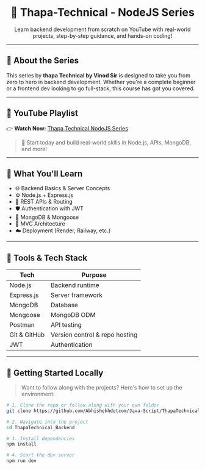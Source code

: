 
<h1 align="center">🚀 Thapa-Technical - NodeJS Series</h1>

<p align="center">
  Learn backend development from scratch on YouTube with real-world projects, step-by-step guidance, and hands-on coding!
</p>

---

## 📌 About the Series

This series by **thapa Technical by Vinod Sir** is designed to take you from zero to hero in backend development. Whether you're a complete beginner or a frontend dev looking to go full-stack, this course has got you covered.

---

## 🎥 YouTube Playlist

👉 **Watch Now:** [Thapa Technical NodeJS Series](https://youtube.com/playlist?list=PLwGdqUZWnOp3KELplHtc-RnJ5xTUPqdgH&si=k2Sb9sCQqmzFhm4v)

> 🎯 Start today and build real-world skills in Node.js, APIs, MongoDB, and more!

---

## 🧠 What You'll Learn

- 🌐 Backend Basics & Server Concepts  
- ⚙️ Node.js + Express.js  
- 📡 REST APIs & Routing  
- 🛡️ Authentication with JWT  
- 🧱 MongoDB & Mongoose  
- 🧩 MVC Architecture  
- ☁️ Deployment (Render, Railway, etc.)

---

## 🧰 Tools & Tech Stack

| Tech         | Purpose                        |
|--------------|--------------------------------|
| Node.js      | Backend runtime                |
| Express.js   | Server framework               |
| MongoDB      | Database                       |
| Mongoose     | MongoDB ODM                    |
| Postman      | API testing                    |
| Git & GitHub | Version control & repo hosting |
| JWT          | Authentication                 |

---

## 🚀 Getting Started Locally

> Want to follow along with the projects? Here's how to set up the environment:

```bash
# 1. Clone the repo or follow along with your own folder
git clone https://github.com/Abhishekhdotcom/Java-Script/ThapaTechnical_Backend.git

# 2. Navigate into the project
cd ThapaTechnical_Backend

# 3. Install dependencies
npm install

# 4. Start the dev server
npm run dev
